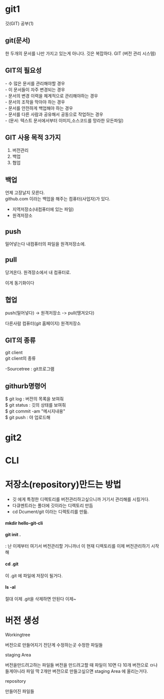 # git1
깃(GIT) 공부(1)



<h2>git(문서)</h2>
한 두개의 문서를 나만 가지고 있는게 아니다. 
깃은 복잡하다.
GIT (버전 관리 시스템)

<h2>GIT의 필요성</h2>
- 수 많은 문서를 관리해야할 경우<br>
- 이 문서들이 자주 변경되는 경우<br>
- 문서의 변경 이력을 체계적으로 관리해야하는 경우<br>
- 문서의 조작을 막아야 하는 경우<br>
- 문서를 안전하게 백업해야 하는 경우<br>
- 문서를 다른 사람과 공유해서 공동으로 작업하는 경우<br>
- (문서: 텍스트 문서에서부터 이미지,소스코드를 망라한 모든파일)<br>

<h2>GIT 사용 목적 3가지</h2>

1. 버전관리 
2. 백업 
3. 협업


<h2>백업</h2>

언제 고장날지 모른다.<br>
github.com 이라는 백업을 해주는 컴퓨터(사업자)가 있다.<br>


- 지역저장소(내컴퓨터에 있는 파일)<br>
- 원격저장소<br>

<h2>push</h2>
밀어넣는다 내컴퓨터의 파일을 원격저장소에.
<h2>pull</h2>
당겨온다. 원격장소에서 내 컴퓨터로.
<p>이게 동기화이다</p>


<h2>협업</h2>
push(밀어넣다) -> 원격저장소 -> pull(땡겨오다)<br>

다른사람 컴퓨터(git 홈페이지) 원격저장소 <br>

<h2>GIT의 종류</h2>
git client<br>
git client의 종류<br>

-Sourcetree : git프로그램<br>

<h2>githurb명령어 </h2>

$ git log : 버전의 목록을 보여줘 <br>
$ git status : 깃의 상태를 보여줘 <br>
$ git commit -am "메시지내용" <br>
$ git push : 야 업로드해 <br>

# git2

# CLI 

# 저장소(repository)만드는 방법
- 깃 에게 특정한 디렉토리를 버전관리하고싶으니까 거기서 관리해를 시킬거다.
- 다큐멘트라는 폴더에 깃이라는 디렉토리 만듬
- cd Dcument/git 이라는 디렉토리를 만듦.
<h4> mkdir hello-git-cli </h4>

<h4> git init . </h4>
: 난 이제부터 여기서 버전관리할 거니까너 이 현재 디렉토리를 이제 버전관리하기 시작해

<h4> cd .git </h4>
이 .git 에 파일에 저장이 될거다.

<h4> ls -al </h4>
절대 이제 .git을 삭제하면 안된다 이제~

# 버전 생성

<p> Workingtree</p>
버전으로 만들어지기 전단계
수정하는곳 수정한 파일들

<p>staging Area</p>
버전을만드려고하는 파일들
버전을 만드려고할 때 파일이 10면 다 10개 버전으로 ㅁ나들게아니라 
파일 딱 2개만 버전으로 만들고싶으면 
staging Area 에 올리는거다.

<p>repository</p>
만들어진 파일들








